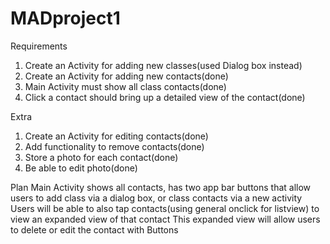 # MADproject1
Requirements
1. Create an Activity for adding new classes(used Dialog box instead)
2. Create an Activity for adding new contacts(done)
3. Main Activity must show all class contacts(done)
4. Click a contact should bring up a detailed view of the contact(done)

Extra
1. Create an Activity for editing contacts(done)
2. Add functionality to remove contacts(done)
3. Store a photo for each contact(done)
4. Be able to edit photo(done)

Plan
Main Activity shows all contacts, has two app bar buttons that allow users to add class via a dialog box, or class contacts via a new activity
Users will be able to also tap contacts(using general onclick for listview) to view an expanded view of that contact
This expanded view will allow users to delete or edit the contact with Buttons
